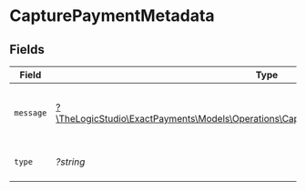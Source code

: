 # CapturePaymentMetadata


## Fields

| Field                                                                                                                                                      | Type                                                                                                                                                       | Required                                                                                                                                                   | Description                                                                                                                                                | Example                                                                                                                                                    |
| ---------------------------------------------------------------------------------------------------------------------------------------------------------- | ---------------------------------------------------------------------------------------------------------------------------------------------------------- | ---------------------------------------------------------------------------------------------------------------------------------------------------------- | ---------------------------------------------------------------------------------------------------------------------------------------------------------- | ---------------------------------------------------------------------------------------------------------------------------------------------------------- |
| `message`                                                                                                                                                  | [?\TheLogicStudio\ExactPayments\Models\Operations\CapturePaymentPaymentsResponseMessage](../../models/operations/CapturePaymentPaymentsResponseMessage.md) | :heavy_minus_sign:                                                                                                                                         | Message explaining what type of error it is.                                                                                                               |                                                                                                                                                            |
| `type`                                                                                                                                                     | *?string*                                                                                                                                                  | :heavy_minus_sign:                                                                                                                                         | It shows what type it is.                                                                                                                                  | api-error                                                                                                                                                  |